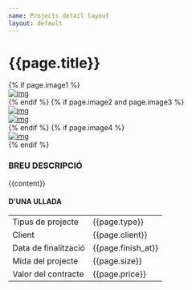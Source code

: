 ```yaml
---
name: Projects detail layout
layout: default
---
```

<div class="theme-page padding-bottom-66">
  <div class="row gray full-width page-header vertical-align-table">
    <div class="row full-width padding-top-bottom-50 vertical-align-cell">
      <div class="row">
        <div class="page-header-left">
          <h1>{{page.title}}</h1>
        </div>
      </div>
    </div>
  </div>
  <div class="clearfix">
    <div class="row margin-top-70">
      <div class="column column-1-2">
        {% if page.image1 %}
          <a href="{{page.image1}}" class="prettyPhoto re-preload" title="{{page.title}}">
            <img src="{{page.image1}}" alt="img" style="display: block;">
          </a>
        {% endif %}
        {% if page.image2 and page.image3 %}
          <div class="row margin-top-30">
            <div class="column column-1-2">
              <a href="{{page.image2}}" class="prettyPhoto re-preload" title="{{page.title}}">
                <img src="{{page.image2}}" alt="img" style="display: block;">
              </a>
            </div>
            <div class="column column-1-2">
              <a href="{{page.image3}}" class="prettyPhoto re-preload" title="{{page.title}}">
                <img src="{{page.image3}}" alt="img" style="display: block;">
              </a>
            </div>
          </div>
        {% endif %}
        {% if page.image4 %}
          <div class="row margin-top-30">
            <a href="{{page.image4}}" class="prettyPhoto re-preload" title="{{page.title}}">
              <img src="{{page.image4}}" alt="img" style="display: block;">
            </a>
          </div>
        {% endif %}
      </div>
      <div class="column column-1-2">
        <h3 class="box-header">BREU DESCRIPCIÓ</h3>
        <p class="description t1">
          {{content}}
        </p>
        <h4 class="box-header page-margin-top">D'UNA ULLADA</h4>
        <table class="margin-top-40">
          <tbody>
            <tr>
              <td>Tipus de projecte</td>
              <td>{{page.type}}</td>
            </tr>
            <tr>
              <td>Client</td>
              <td>{{page.client}}</td>
            </tr>
            <tr>
              <td>Data de finalització</td>
              <td>{{page.finish_at}}</td>
            </tr>
            <tr>
              <td>Mida del projecte</td>
              <td>{{page.size}}</td>
            </tr>
            <tr>
              <td>Valor del contracte</td>
              <td>{{page.price}}</td>
            </tr>
          </tbody>
        </table>
      </div>
    </div>
  </div>
</div>
